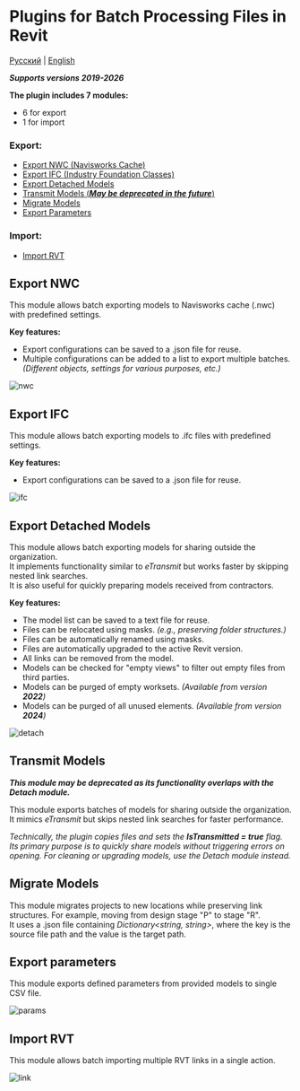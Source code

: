 # Plugins for Batch Processing Files in Revit

<a href="README.ru-RU.md">Русский</a> | <a href="README.md">English</a>

***Supports versions 2019-2026***

  **The plugin includes 7 modules:**
  - 6 for export
  - 1 for import

 ### Export:
  - [Export NWC (Navisworks Cache)](#export-nwc)
  - [Export IFC (Industry Foundation Classes)](#export-ifc)
  - [Export Detached Models](#export-detached-models)
  - [Transmit Models (***May be deprecated in the future***)](#transmit-models)
  - [Migrate Models](#migrate-models)
  - [Export Parameters](#export-parameters)

### Import:
  - [Import RVT](#import-rvt)

## Export NWC
This module allows batch exporting models to Navisworks cache (.nwc) with predefined settings.

  **Key features:**
  - Export configurations can be saved to a .json file for reuse.
  - Multiple configurations can be added to a list to export multiple batches. *(Different objects, settings for various purposes, etc.)*

![nwc](https://github.com/user-attachments/assets/b45a0bc5-69c3-4969-b235-770c64827d0f)

## Export IFC
This module allows batch exporting models to .ifc files with predefined settings.

 **Key features:**
  - Export configurations can be saved to a .json file for reuse.

![ifc](https://github.com/user-attachments/assets/56e45e34-e95a-4fa2-b831-1cefd546b8f5)

## Export Detached Models
This module allows batch exporting models for sharing outside the organization.<br>
It implements functionality similar to *eTransmit* but works faster by skipping nested link searches.<br>
It is also useful for quickly preparing models received from contractors.

  **Key features:**
  - The model list can be saved to a text file for reuse.
  - Files can be relocated using masks. *(e.g., preserving folder structures.)*
  - Files can be automatically renamed using masks.
  - Files are automatically upgraded to the active Revit version.
  - All links can be removed from the model.
  - Models can be checked for "empty views" to filter out empty files from third parties.
  - Models can be purged of empty worksets. *(Available from version **2022**)*
  - Models can be purged of all unused elements. *(Available from version **2024**)*
  
![detach](https://github.com/user-attachments/assets/df9d9db8-ca8e-495f-990d-33c2767bcf61)

## Transmit Models
***This module may be deprecated as its functionality overlaps with the Detach module.*** <br>

This module exports batches of models for sharing outside the organization. <br>
It mimics *eTransmit* but skips nested link searches for faster performance. <br>

*Technically, the plugin copies files and sets the **IsTransmitted = true** flag. Its primary purpose is to quickly share models without triggering errors on opening. For cleaning or upgrading models, use the Detach module instead.*

## Migrate Models
This module migrates projects to new locations while preserving link structures. For example, moving from design stage "P" to stage "R". <br>
It uses a .json file containing *Dictionary<string, string>*, where the key is the source file path and the value is the target path.

## Export parameters
This module exports defined parameters from provided models to single CSV file.

![params](https://github.com/user-attachments/assets/35041617-fb24-437a-8f33-542766cdca5c)

## Import RVT
This module allows batch importing multiple RVT links in a single action.

![link](https://github.com/user-attachments/assets/57dba03d-fe8d-42b3-910d-43262f1137dc)
